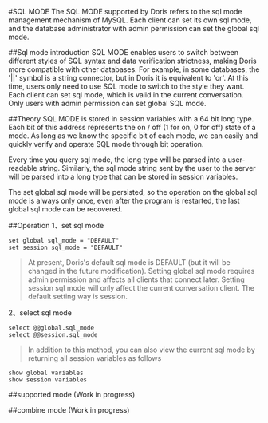 #SQL MODE
The SQL MODE supported by Doris refers to the sql mode management mechanism of MySQL. Each client can set its own sql mode, and the database administrator with admin permission can set the global sql mode.

##Sql mode introduction
SQL MODE enables users to switch between different styles of SQL syntax and data verification strictness, making Doris more compatible with other databases. For example, in some databases, the '||' symbol is a string connector, but in Doris it is equivalent to 'or'. At this time, users only need to use SQL mode to switch to the style they want. Each client can set sql mode, which is valid in the current conversation. Only users with admin permission can set global SQL mode.

##Theory
SQL MODE is stored in session variables with a 64 bit long type. Each bit of this address represents the on / off (1 for on, 0 for off) state of a mode. As long as we know the specific bit of each mode, we can easily and quickly verify and operate SQL mode through bit operation.

Every time you query sql mode, the long type will be parsed into a user-readable string. Similarly, the sql mode string sent by the user to the server will be parsed into a long type that can be stored in session variables.

The set global sql mode will be persisted, so the operation on the global sql mode is always only once, even after the program is restarted, the last global sql mode can be recovered.

##Operation
1、set sql mode

```
set global sql_mode = "DEFAULT"
set session sql_mode = "DEFAULT"
```
>At present, Doris's default sql mode is DEFAULT (but it will be changed in the future modification).
>Setting global sql mode requires admin permission and affects all clients that connect later.
>Setting session sql mode will only affect the current conversation client. The default setting way is session.

2、select sql mode

```
select @@global.sql_mode
select @@session.sql_mode
```
>In addition to this method, you can also view the current sql mode by returning all session variables as follows

```
show global variables
show session variables
```

##supported mode
(Work in progress)

##combine mode
(Work in progress)